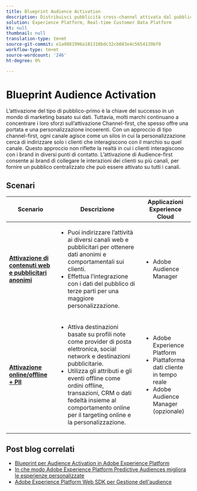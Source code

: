```yaml
---
title: Blueprint Audience Activation
description: Distribuisci pubblicità cross-channel attivata dal pubblico con ​ Real-time Customer Data Platform.
solution: Experience Platform, Real-time Customer Data Platform
kt: null
thumbnail: null
translation-type: tm+mt
source-git-commit: e1a9881996a181310bdc32cb083e4c5654139bf0
workflow-type: tm+mt
source-wordcount: '246'
ht-degree: 0%

---
```



# Blueprint Audience Activation

L’attivazione del tipo di pubblico-primo è la chiave del successo in un mondo di marketing basato sui dati. Tuttavia, molti marchi continuano a concentrare i loro sforzi sull’attivazione Channel-first, che spesso offre una portata e una personalizzazione incoerenti. Con un approccio di tipo channel-first, ogni canale agisce come un silos in cui la personalizzazione cerca di indirizzare solo i clienti che interagiscono con il marchio su quel canale. Questo approccio non riflette la realtà in cui i clienti interagiscono con i brand in diversi punti di contatto. L’attivazione di Audience-first consente ai brand di collegare le interazioni dei clienti su più canali, per fornire un pubblico centralizzato che può essere attivato su tutti i canali.

## Scenari

| Scenario | Descrizione | Applicazioni Experience Cloud |
|---|---|---|
| **[Attivazione di contenuti web e pubblicitari anonimi](anonymous.md)** | <ul><li>Puoi indirizzare l’attività ai diversi canali web e pubblicitari per ottenere dati anonimi e comportamentali sui clienti.</li><li>Effettua l’integrazione con i dati del pubblico di terze parti per una maggiore personalizzazione.</li></ul> | <ul><li>Adobe Audience Manager</li></ul> |
| **[Attivazione online/offline + PII](online-offline.md)** | <ul><li>Attiva destinazioni basate su profili note come provider di posta elettronica, social network e destinazioni pubblicitarie. </li><li>Utilizza gli attributi e gli eventi offline come ordini offline, transazioni, CRM o dati fedeltà insieme al comportamento online per il targeting online e la personalizzazione.</li></ul> | <ul><li>Adobe Experience Platform</li><li> Piattaforma dati cliente in tempo reale</li><li>Adobe Audience Manager (opzionale)</li></ul> |

## Post blog correlati

* [Blueprint per Audience Activation in Adobe Experience Platform](https://medium.com/adobetech/a-blueprint-for-audience-activation-in-adobe-experience-platform-b2b30fae90fd)
* [In che modo Adobe Experience Platform Predictive Audiences migliora le esperienze personalizzate](https://medium.com/adobetech/how-adobe-experience-platform-predictive-audiences-improves-personalized-experiences-1f75a60cb7a3)
* [Adobe Experience Platform Web SDK per Gestione dell&#39;audience](https://medium.com/adobetech/adobe-experience-platform-web-sdk-for-audience-management-751fa6d063bc)